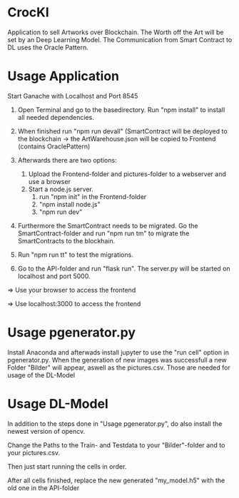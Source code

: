 # CrocKI
Application to sell Artworks over Blockchain. The Worth off the Art will be set by an Deep Learning Model. 
The Communication from Smart Contract to DL uses the Oracle Pattern. 

# Usage Application
Start Ganache with Localhost and Port 8545

1. Open Terminal and go to the basedirectory. Run "npm install" to      install all needed dependencies. 
2. When finished run "npm run devall" (SmartContract will be            deployed to the blockchain -> the ArtWarehouse.json will be          copied to Frontend (contains OraclePattern)
3.  Afterwards there are two options:
    1. Upload the Frontend-folder and pictures-folder to a webserver and use a browser
    2. Start a node.js server.
        1. run "npm init" in the Frontend-folder
        2. "npm install node.js"
        3. "npm run dev"

4.  Furthermore the SmartContract needs to be migrated. Go the           SmartContract-folder and run "npm run tm" to migrate the             SmartContracts to the blockhain.

5.  Run "npm run tt" to test the migrations.

6.  Go to the API-folder and run "flask run". The server.py will be      started on localhost and port 5000.

=> Use your browser to access the frontend

=> Use localhost:3000 to access the frontend

# Usage pgenerator.py
Install Anaconda and afterwads install jupyter to use the "run cell" option in pgenerator.py. When the generation of new images was successfull a new Folder "Bilder" will appear, aswell as the pictures.csv. Those are needed for usage of the DL-Model

# Usage DL-Model
In addition to the steps done in "Usage pgenerator.py", do also install the newest version of opencv.

Change the Paths to the Train- and Testdata to your "Bilder"-folder and to your pictures.csv.

Then just start running the cells in order.

After all cells finished, replace the new generated "my_model.h5" with the old one in the API-folder
